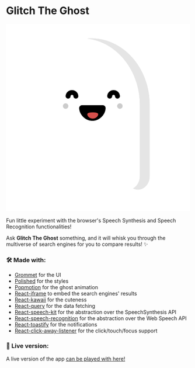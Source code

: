 # Glitch The Ghost

![Glitch the ghost](https://raw.githubusercontent.com/MyElectricSheep/glitch-the-ghost/main/glitch.png)

Fun little experiment with the browser's Speech Synthesis and Speech Recognition functionalities! 

Ask **Glitch The Ghost** something, and it will whisk you through the multiverse of search engines for you to compare results! ✨

### 🛠️ Made with:
- [Grommet](https://v2.grommet.io/) for the UI
- [Polished](https://www.npmjs.com/package/polished) for the styles
- [Popmotion](https://popmotion.io/) for the ghost animation
- [React-iframe](https://www.npmjs.com/package/react-iframe) to embed the search engines' results
- [React-kawaii](https://react-kawaii.vercel.app/) for the cuteness
- [React-query](https://react-query.tanstack.com/) for the data fetching
- [React-speech-kit](https://www.npmjs.com/package/react-speech-kit) for the abstraction over the SpeechSynthesis API
- [React-speech-recognition](https://www.npmjs.com/package/react-speech-recognition) for the abstraction over the Web Speech API
- [React-toastify](https://www.npmjs.com/package/react-toastify) for the notifications
- [React-click-away-listener](https://www.npmjs.com/package/react-click-away-listener) for the click/touch/focus support

### 🚀 Live version:

A live version of the app [can be played with here!](https://glitch-the-ghost.netlify.app/)
